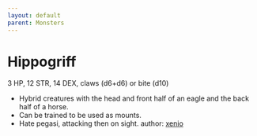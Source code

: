 ```yaml
---
layout: default
parent: Monsters
---
```

# Hippogriff
3 HP, 12 STR, 14 DEX, claws (d6+d6) or bite (d10)
- Hybrid creatures with the head and front half of an eagle and the back half of a horse.
- Can be trained to be used as mounts.
- Hate pegasi, attacking then on sight.
author: [xenio](https://xenioinabottle.blogspot.com/2021/03/classic-monsters-for-cairnito-part-2.html)

